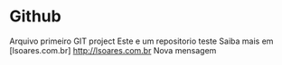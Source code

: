 # Github

Arquivo primeiro GIT project
Este e um repositorio teste
Saiba mais em [lsoares.com.br] http://lsoares.com.br
Nova mensagem
